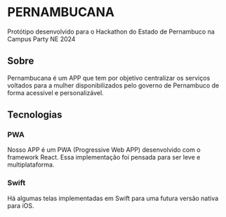 # PERNAMBUCANA

Protótipo desenvolvido para o Hackathon do Estado de Pernambuco na Campus Party NE 2024

## Sobre

Pernambucana é um APP que tem por objetivo centralizar os serviços voltados para a mulher disponibilizados pelo governo de Pernambuco de forma acessível e personalizável.

## Tecnologias 

### PWA
Nosso APP é um PWA (Progressive Web APP) desenvolvido com o framework React. Essa implementação foi pensada para ser leve e multiplataforma.

### Swift
Há algumas telas implementadas em Swift para uma futura versão nativa para iOS.
